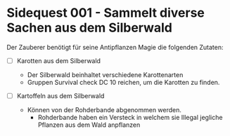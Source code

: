 # Sidequest 001 - Sammelt diverse Sachen aus dem Silberwald

Der Zauberer benötigt für seine Antipflanzen Magie die folgenden Zutaten:

-   [ ] Karotten aus dem Silberwald

    -   Der Silberwald beinhaltet verschiedene Karottenarten
    -   Gruppen Survival check DC 10 reichen, um die Karotten zu finden.



-   [ ] Kartoffeln aus dem Silberwald

    -   Können von der Rohderbande abgenommen werden.
        -   Rohderbande haben ein Versteck in welchem sie Illegal jegliche Pflanzen aus dem Wald anpflanzen
